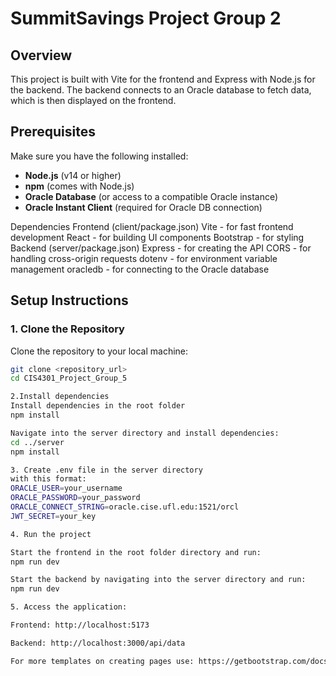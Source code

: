 # SummitSavings Project Group 2

## Overview

This project is built with Vite for the frontend and Express with Node.js for the backend. The backend connects to an Oracle database to fetch data, which is then displayed on the frontend.

## Prerequisites

Make sure you have the following installed:
- **Node.js** (v14 or higher)
- **npm** (comes with Node.js)
- **Oracle Database** (or access to a compatible Oracle instance)
- **Oracle Instant Client** (required for Oracle DB connection)

Dependencies
Frontend (client/package.json)
Vite - for fast frontend development
React - for building UI components
Bootstrap  - for styling
Backend (server/package.json)
Express - for creating the API
CORS - for handling cross-origin requests
dotenv - for environment variable management
oracledb - for connecting to the Oracle database

## Setup Instructions

### 1. Clone the Repository

Clone the repository to your local machine:

```bash
git clone <repository_url>
cd CIS4301_Project_Group_5

2.Install dependencies
Install dependencies in the root folder
npm install

Navigate into the server directory and install dependencies:
cd ../server
npm install

3. Create .env file in the server directory
with this format:
ORACLE_USER=your_username
ORACLE_PASSWORD=your_password
ORACLE_CONNECT_STRING=oracle.cise.ufl.edu:1521/orcl
JWT_SECRET=your_key

4. Run the project 

Start the frontend in the root folder directory and run:
npm run dev

Start the backend by navigating into the server directory and run:
npm run dev

5. Access the application:

Frontend: http://localhost:5173

Backend: http://localhost:3000/api/data

For more templates on creating pages use: https://getbootstrap.com/docs/4.1/getting-started/introduction/
